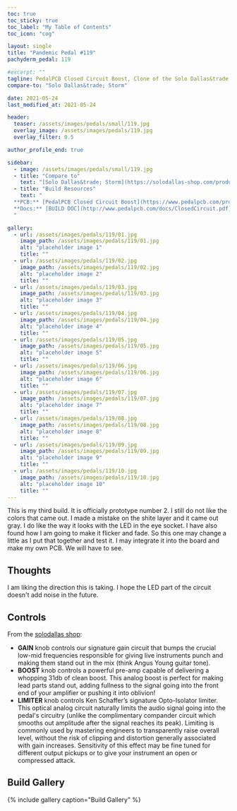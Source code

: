 ```yaml
---
toc: true
toc_sticky: true
toc_label: "My Table of Contents"
toc_icon: "cog"

layout: single
title: "Pandemic Pedal #119"
pachyderm_pedal: 119

#excerpt: ""
tagline: PedalPCB Closed Circuit Boost, Clone of the Solo Dallas&trade; Storm<br>"A person who never made a mistake never tried anything new." - Albert Einstein
compare-to: "Solo Dallas&trade; Storm"

date: 2021-05-24
last_modified_at: 2021-05-24

header:
  teaser: /assets/images/pedals/small/119.jpg
  overlay_image: /assets/images/pedals/119.jpg
  overlay_filter: 0.5

author_profile_end: true

sidebar:
  - image: /assets/images/pedals/small/119.jpg
  - title: "Compare to"
    text: "[Solo Dallas&trade; Storm](https://solodallas-shop.com/products/storm-d-2019)"
  - title: "Build Resources"
    text: "
  **PCB:** [PedalPCB Closed Circuit Boost](https://www.pedalpcb.com/product/closedcircuit/)<br>
  **Docs:** [BUILD DOC](http://www.pedalpcb.com/docs/ClosedCircuit.pdf)
  "

gallery:
  - url: /assets/images/pedals/119/01.jpg
    image_path: /assets/images/pedals/119/01.jpg
    alt: "placeholder image 1"
    title: ""
  - url: /assets/images/pedals/119/02.jpg
    image_path: /assets/images/pedals/119/02.jpg
    alt: "placeholder image 2"
    title: ""
  - url: /assets/images/pedals/119/03.jpg
    image_path: /assets/images/pedals/119/03.jpg
    alt: "placeholder image 3"
    title: ""
  - url: /assets/images/pedals/119/04.jpg
    image_path: /assets/images/pedals/119/04.jpg
    alt: "placeholder image 4"
    title: ""
  - url: /assets/images/pedals/119/05.jpg
    image_path: /assets/images/pedals/119/05.jpg
    alt: "placeholder image 5"
    title: ""
  - url: /assets/images/pedals/119/06.jpg
    image_path: /assets/images/pedals/119/06.jpg
    alt: "placeholder image 6"
    title: ""
  - url: /assets/images/pedals/119/07.jpg
    image_path: /assets/images/pedals/119/07.jpg
    alt: "placeholder image 7"
    title: ""
  - url: /assets/images/pedals/119/08.jpg
    image_path: /assets/images/pedals/119/08.jpg
    alt: "placeholder image 8"
    title: ""
  - url: /assets/images/pedals/119/09.jpg
    image_path: /assets/images/pedals/119/09.jpg
    alt: "placeholder image 9"
    title: ""
  - url: /assets/images/pedals/119/10.jpg
    image_path: /assets/images/pedals/119/10.jpg
    alt: "placeholder image 10"
    title: ""
---
```


This is my third build. It is officially prototype number 2. I still do not like the colors that came out. I made a mistake on the shite layer and it came out gray. I do like the way it looks with the LED in the eye socket. I have also found how I am going to make it flicker and fade. So this one may change a little as I put that together and test it. I may integrate it into the board and make my own PCB. We will have to see.

## Thoughts

I am liking the direction this is taking. I hope the LED part of the circuit doesn't add noise in the future.

## Controls

From the [solodallas shop](https://solodallas-shop.com/products/storm-d-2019):

* **GAIN** knob controls our signature gain circuit that bumps the crucial low-mid frequencies responsible for giving live instruments punch and making them stand out in the mix (think Angus Young guitar tone).
* **BOOST** knob controls a powerful pre-amp capable of delivering a whopping 31db of clean boost. This analog boost is perfect for making lead parts stand out, adding fullness to the signal going into the front end of your amplifier or pushing it into oblivion!
* **LIMITER** knob controls Ken Schaffer’s signature Opto-Isolator limiter. This optical analog circuit naturally limits the audio signal going into the pedal's circuitry (unlike the complimentary compander circuit which smooths out amplitude after the signal reaches its peak). Limiting is commonly used by mastering engineers to transparently raise overall level, without the risk of clipping and distortion generally associated with gain increases. Sensitivity of this effect may be fine tuned for different output pickups or to give your instrument an open or compressed attack.

## Build Gallery

{% include gallery caption="Build Gallery" %}